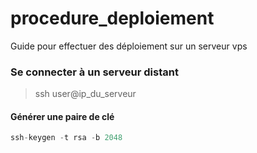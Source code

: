 # procedure_deploiement
Guide pour effectuer des déploiement sur un serveur vps


### Se connecter à un serveur distant

> ssh user@ip_du_serveur


#### Générer une paire de clé
```typeScript
ssh-keygen -t rsa -b 2048
```

